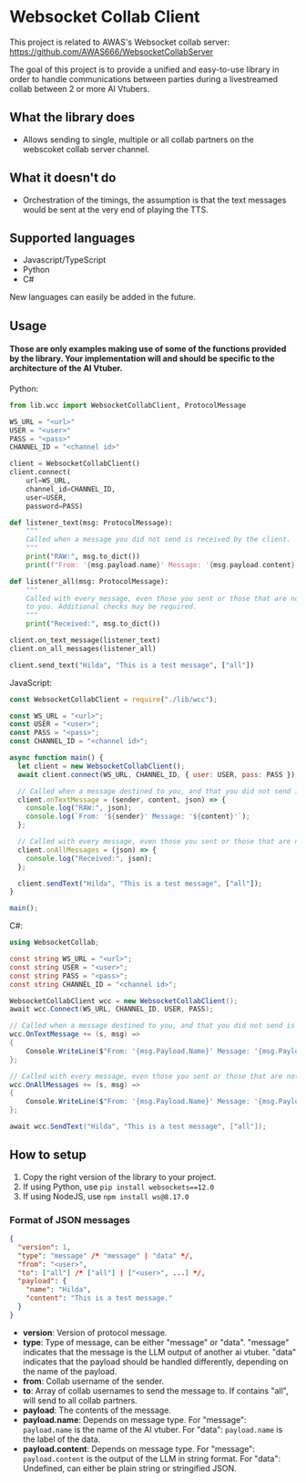 # Websocket Collab Client

This project is related to AWAS's Websocket collab server: https://github.com/AWAS666/WebsocketCollabServer

The goal of this project is to provide a unified and easy-to-use library in order to handle communications between parties during a livestreamed collab between 2 or more AI Vtubers.

## What the library does

- Allows sending to single, multiple or all collab partners on the webscoket collab server channel.

## What it doesn't do

- Orchestration of the timings, the assumption is that the text messages would be sent at the very end of playing the TTS.

## Supported languages

- Javascript/TypeScript
- Python
- C#

New languages can easily be added in the future.

## Usage

#### Those are only examples making use of some of the functions provided by the library. Your implementation will and should be specific to the architecture of the AI Vtuber.

Python:

```python
from lib.wcc import WebsocketCollabClient, ProtocolMessage

WS_URL = "<url>"
USER = "<user>"
PASS = "<pass>"
CHANNEL_ID = "<channel id>"

client = WebsocketCollabClient()
client.connect(
    url=WS_URL,
    channel_id=CHANNEL_ID,
    user=USER,
    password=PASS)

def listener_text(msg: ProtocolMessage):
    """
    Called when a message you did not send is received by the client.
    """
    print("RAW:", msg.to_dict())
    print(f"From: '{msg.payload.name}' Message: '{msg.payload.content}'")

def listener_all(msg: ProtocolMessage):
    """
    Called with every message, even those you sent or those that are not destined
    to you. Additional checks may be required.
    """
    print("Received:", msg.to_dict())

client.on_text_message(listener_text)
client.on_all_messages(listener_all)

client.send_text("Hilda", "This is a test message", ["all"])
```

JavaScript:

```js
const WebsocketCollabClient = require("./lib/wcc");

const WS_URL = "<url>";
const USER = "<user>";
const PASS = "<pass>";
const CHANNEL_ID = "<channel id>";

async function main() {
  let client = new WebsocketCollabClient();
  await client.connect(WS_URL, CHANNEL_ID, { user: USER, pass: PASS });

  // Called when a message destined to you, and that you did not send is received by the client.
  client.onTextMessage = (sender, content, json) => {
    console.log("RAW:", json);
    console.log(`From: '${sender}' Message: '${content}'`);
  };

  // Called with every message, even those you sent or those that are not destined to you. Additional checks may be required.
  client.onAllMessages = (json) => {
    console.log("Received:", json);
  };

  client.sendText("Hilda", "This is a test message", ["all"]);
}

main();
```

C#:

```c#
using WebsocketCollab;

const string WS_URL = "<url>";
const string USER = "<user>";
const string PASS = "<pass>";
const string CHANNEL_ID = "<channel id>";

WebsocketCollabClient wcc = new WebsocketCollabClient();
await wcc.Connect(WS_URL, CHANNEL_ID, USER, PASS);

// Called when a message destined to you, and that you did not send is received by the client.
wcc.OnTextMessage += (s, msg) =>
{
    Console.WriteLine($"From: '{msg.Payload.Name}' Message: '{msg.Payload.Content}'");
};

// Called with every message, even those you sent or those that are not destined to you. Additional checks may be required.
wcc.OnAllMessages += (s, msg) =>
{
    Console.WriteLine($"From: '{msg.Payload.Name}' Message: '{msg.Payload.Content}'");
};

await wcc.SendText("Hilda", "This is a test message", ["all"]);
```

## How to setup

1. Copy the right version of the library to your project.
2. If using Python, use `pip install websockets==12.0`
3. If using NodeJS, use `npm install ws@8.17.0`

### Format of JSON messages

```json
{
  "version": 1,
  "type": "message" /* "message" | "data" */,
  "from": "<user>",
  "to": ["all"] /* ["all"] | ["<user>", ...] */,
  "payload": {
    "name": "Hilda",
    "content": "This is a test message."
  }
}
```

- **version**: Version of protocol message.
- **type**: Type of message, can be either "message" or "data". "message" indicates that the message is the LLM output of another ai vtuber. "data" indicates that the payload should be handled differently, depending on the name of the payload.
- **from**: Collab username of the sender.
- **to**: Array of collab usernames to send the message to. If contains "all", will send to all collab partners.
- **payload**: The contents of the message.
- **payload.name**: Depends on message type. For "message": `payload.name` is the name of the AI vtuber. For "data": `payload.name` is the label of the data.
- **payload.content**: Depends on message type. For "message": `payload.content` is the output of the LLM in string format. For "data": Undefined, can either be plain string or stringified JSON.
